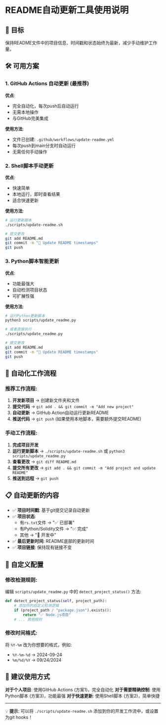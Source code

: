 # README自动更新工具使用说明

## 🎯 目标

保持README文件中的项目信息、时间戳和状态始终为最新，减少手动维护工作量。

## 🛠 可用方案

### 1. GitHub Actions 自动更新 (最推荐)

**优点**: 
- 完全自动化，每次push后自动运行
- 无需本地操作
- 与GitHub完美集成

**使用方法**:
- 文件已创建: `.github/workflows/update-readme.yml`
- 每次push到main分支时自动运行
- 无需任何手动操作

### 2. Shell脚本手动更新

**优点**:
- 快速简单
- 本地运行，即时查看结果
- 适合快速更新

**使用方法**:
```bash
# 运行更新脚本
./scripts/update-readme.sh

# 提交更改
git add README.md
git commit -m "📝 Update README timestamps"
git push
```

### 3. Python脚本智能更新

**优点**:
- 功能最强大
- 自动检测项目状态
- 可扩展性强

**使用方法**:
```bash
# 运行Python更新脚本
python3 scripts/update_readme.py

# 或者直接执行
./scripts/update_readme.py

# 提交更改
git add README.md
git commit -m "📝 Update README timestamps"
git push
```

## 🔄 自动化工作流程

### 推荐工作流程:

1. **开发新项目** → 创建新文件夹和文件
2. **提交代码** → `git add . && git commit -m "Add new project"`
3. **自动更新** → GitHub Action自动运行更新README
4. **推送代码** → `git push` (如果使用本地脚本，需要额外提交README)

### 手动工作流程:

1. **完成项目开发**
2. **运行更新脚本** → `./scripts/update-readme.sh` 或 `python3 scripts/update_readme.py`
3. **查看更改** → `git diff README.md`
4. **提交所有更改** → `git add . && git commit -m "Add project and update README"`
5. **推送到远程** → `git push`

## 📋 自动更新的内容

- ✅ **项目时间戳**: 基于git提交记录自动更新
- ✅ **项目状态**: 
  - 有`rs.txt`文件 → "✅ 已部署"
  - 有Python/Solidity文件 → "✅ 完成"  
  - 其他 → "🚧 开发中"
- ✅ **最后更新时间**: README底部的更新时间
- ✅ **项目链接**: 保持现有链接不变

## 🎨 自定义配置

### 修改检测规则:

编辑 `scripts/update_readme.py` 中的 `detect_project_status()` 方法:

```python
def detect_project_status(self, project_path):
    # 添加你的自定义检测逻辑
    if (project_path / "package.json").exists():
        return "✅ Node.js项目"
    # ... 其他规则
```

### 修改时间格式:

将 `%Y-%m` 改为你想要的格式，例如:
- `%Y-%m-%d` → 2024-09-24
- `%m/%d/%Y` → 09/24/2024

## 🚀 建议使用方式

**对于个人项目**: 使用GitHub Actions (方案1)，完全自动化
**对于需要精确控制**: 使用Python脚本 (方案3)，功能最强
**对于快速更新**: 使用Shell脚本 (方案2)，简单快捷

---

💡 **提示**: 可以将 `./scripts/update-readme.sh` 添加到你的开发工作流中，或设置为git hooks！